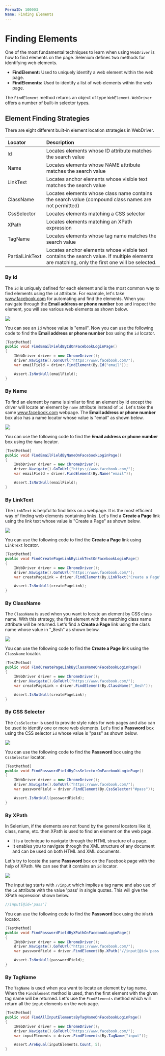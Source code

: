 ```yaml
---
PermaID: 100003
Name: Finding Elements
---
```


# Finding Elements

One of the most fundamental techniques to learn when using `WebDriver` is how to find elements on the page. Selenium defines two methods for identifying web elements.

 - **FindElement:** Used to uniquely identify a web element within the web page.
 - **FindElements:** Used to identify a list of web elements within the web page.

The `FindElement` method returns an object of type `WebElement`. `WebDriver` offers a number of built-in selector types.

## Element Finding Strategies

There are eight different built-in element location strategies in WebDriver.

| Locator     | Description                                                                                        |
|:------------|:---------------------------------------------------------------------------------------------------|
|Id           |Locates elements whose ID attribute matches the search value                                        |
|Name         |Locates elements whose NAME attribute matches the search value                                      |
|LinkText     |Locates anchor elements whose visible text matches the search value                                 |
|ClassName    |Locates elements whose class name contains the search value (compound class names are not permitted)|
|CssSelector  |Locates elements matching a CSS selector                                                            |
|XPath        |Locates elements matching an XPath expression                                                       |
|TagName      |Locates elements whose tag name matches the search value                                            |
|PartialLinkText| Locates anchor elements whose visible text contains the search value. If multiple elements are matching, only the first one will be selected.|

### By Id

The `id` is uniquely defined for each element and is the most common way to find elements using the `id` attribute. For example, let's take www.facebook.com for automating and find the elements. When you navigate through the **Email address or phone number** box and inspect the element, you will see various web elements as shown below.

<img src="https://raw.githubusercontent.com/zzzprojects/learn-orm/master/tutorials/selenium-webdriver/images/finding-elements-1.png">

You can see an `id` whose value is "email". Now you can use the following code to find the **Email address or phone number** box using the `id` locator.

```csharp
[TestMethod]
public void FindEmailFieldByIdOnFacebookLoginPage()
{
    IWebDriver driver = new ChromeDriver();
    driver.Navigate().GoToUrl("https://www.facebook.com/");
    var emailField = driver.FindElement(By.Id("email"));

    Assert.IsNotNull(emailField);
}
```

### By Name

To find an element by name is similar to find an element by id except the driver will locate an element by `name` attribute instead of `id`. Let's take the same www.facebook.com webpage. The **Email address or phone number** box also has a name locator whose value is "email" as shown below.

<img src="https://raw.githubusercontent.com/zzzprojects/learn-orm/master/tutorials/selenium-webdriver/images/finding-elements-2.png">

You can use the following code to find the **Email address or phone number** box using the `Name` locator.

```csharp
[TestMethod]
public void FindEmailFieldByNameOnFacebookLoginPage()
{
    IWebDriver driver = new ChromeDriver();
    driver.Navigate().GoToUrl("https://www.facebook.com/");
    var emailField = driver.FindElement(By.Name("email"));

    Assert.IsNotNull(emailField);
}
```

### By LinkText

The `LinkText` is helpful to find links on a webpage. It is the most efficient way of finding web elements containing links. Let's find a **Create a Page** link using the link text whose value is "Create a Page" as shown below.

<img src="https://raw.githubusercontent.com/zzzprojects/learn-orm/master/tutorials/selenium-webdriver/images/finding-elements-3.png">

You can use the following code to find the **Create a Page** link using `LinkText` locator.

```csharp
[TestMethod]
public void FindCreatePageLinkByLinkTextOnFacebookLoginPage()
{
    IWebDriver driver = new ChromeDriver();
    driver.Navigate().GoToUrl("https://www.facebook.com/");
    var createPageLink = driver.FindElement(By.LinkText("Create a Page"));

    Assert.IsNotNull(createPageLink);
}
```

### By ClassName

The `ClassName` is used when you want to locate an element by CSS class name. With this strategy, the first element with the matching class name attribute will be returned. Let's find a **Create a Page** link using the class name whose value in "_8esh" as shown below.

<img src="https://raw.githubusercontent.com/zzzprojects/learn-orm/master/tutorials/selenium-webdriver/images/finding-elements-4.png">

You can use the following code to find the **Create a Page** link using the `ClassName` locator.

```csharp
[TestMethod]
public void FindCreatePageLinkByClassNameOnFacebookLoginPage()
{
    IWebDriver driver = new ChromeDriver();
    driver.Navigate().GoToUrl("https://www.facebook.com/");
    var createPageLink = driver.FindElement(By.ClassName("_8esh"));

    Assert.IsNotNull(createPageLink);
}
```

### By CSS Selector

The `CssSelector` is used to provide style rules for web pages and also can be used to identify one or more web elements. Let's find a **Password** box using the CSS selector `id` whose value is "pass" as shown below.

<img src="https://raw.githubusercontent.com/zzzprojects/learn-orm/master/tutorials/selenium-webdriver/images/finding-elements-5.png">

You can use the following code to find the **Password** box using the `CssSelector` locator.

```csharp
[TestMethod]
public void FindPasswordFieldByCssSelectorOnFacebookLoginPage()
{
    IWebDriver driver = new ChromeDriver();
    driver.Navigate().GoToUrl("https://www.facebook.com/");
    var passwordField = driver.FindElement(By.CssSelector("#pass"));

    Assert.IsNotNull(passwordField);
}
```

### By XPath

In Selenium, if the elements are not found by the general locators like id, class, name, etc. then XPath is used to find an element on the web page.

 - It is a technique to navigate through the HTML structure of a page. 
 - It enables you to navigate through the XML structure of any document and can be used on both HTML and XML documents.

Let's try to locate the same **Password** box on the Facebook page with the help of XPath. We can see that it contains an `id` locator.

<img src="https://raw.githubusercontent.com/zzzprojects/learn-orm/master/tutorials/selenium-webdriver/images/finding-elements-5.png">

The input tag starts with `//input` which implies a tag name and also use of the `id` attribute with the value 'pass' in single quotes. This will give the XPath expression shown below.

```csharp
//input[@id='pass']
```

You can use the following code to find the **Password** box using the `XPath` locator.

```csharp
[TestMethod]
public void FindPasswordFieldByXPathOnFacebookLoginPage()
{
    IWebDriver driver = new ChromeDriver();
    driver.Navigate().GoToUrl("https://www.facebook.com/");
    var passwordField = driver.FindElement(By.XPath("//input[@id='pass']"));

    Assert.IsNotNull(passwordField);
}
```

### By TagName

The `TagName` is used when you want to locate an element by tag name. When the `FindElement` method is used, then the first element with the given tag name will be returned. Let's use the `FindElements` method which will return all the `input` elements on the web page. 

```csharp
[TestMethod]
public void FindAllInputElementsByTagNameOnFacebookLoginPage()
{
    IWebDriver driver = new ChromeDriver();
    driver.Navigate().GoToUrl("https://www.facebook.com/");
    var inputElements = driver.FindElements(By.TagName("input"));

    Assert.AreEqual(inputElements.Count, 5);
}
```